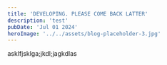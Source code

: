 ```yaml
---
title: 'DEVELOPING. PLEASE COME BACK LATTER'
description: 'test'
pubDate: 'Jul 01 2024'
heroImage: '../../assets/blog-placeholder-3.jpg'
---
```


asklfjsklga;jkdl;jagkdlas
